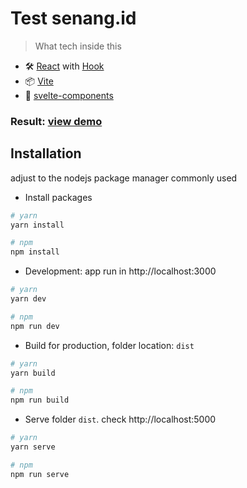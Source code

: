 # Test senang.id
> What tech inside this
- 🛠️ [React](https://reactjs.org/) with [Hook](https://reactjs.org/docs/hooks-overview.html)
- 📦 [Vite](https://vitejs.dev/)
- 🔩 [svelte-components](https://www.styled-components.com/)

### Result: [view demo](https://test-senang-razif.netlify.app)

## Installation
adjust to the nodejs package manager commonly used
- Install packages

```bash
# yarn
yarn install

# npm    
npm install
```


- Development: app run in http://localhost:3000
```bash
# yarn
yarn dev

# npm    
npm run dev
```

- Build for production, folder location: `dist` 
```bash
# yarn
yarn build

# npm
npm run build
```

- Serve folder `dist`. check http://localhost:5000 
```bash
# yarn
yarn serve

# npm
npm run serve
```
